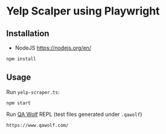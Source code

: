 # Yelp Scalper using Playwright

## Installation

- NodeJS https://nodejs.org/en/

```shell script
npm install
```

## Usage

Run `yelp-scraper.ts`:

```shell script
npm start
```

Run [QA Wolf](https://www.qawolf.com/) REPL (test files generated under `.qawolf`)

```shell script
https://www.qawolf.com/
```
